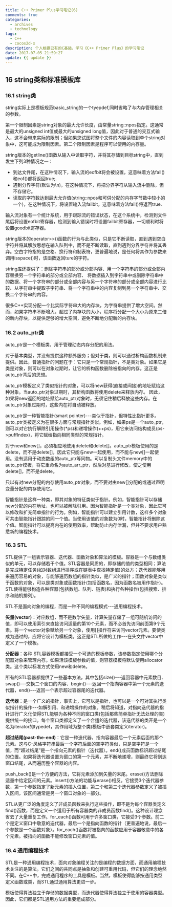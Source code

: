 ```yaml
---
title: C++ Primer Plus学习笔记(6)
comments: true
categories:
  - archives
  - technology
tags:
  - C++
  - cocos2d-x
description: 个人根据已有的C基础，学习《C++ Primer Plus》的学习笔记
date: 2017-07-05 21:59:27
update: {{ update }}
---
```

## 16 string类和标准模板库 ##

### 16.1 string类 ###
string实际上是模板规范basic_string<char>的一个tyepdef,同时省略了与内存管理相关的参数。

第一个限制因素是string对象的最大允许长度，由常量string::npos指定。这通常是最大的unsigned int值或最大的unsigned long值，因此对于普通的交互式输入，这不会带来实际的限制；但如果您试图将整个文件的内容读取到单个string对象中，这可能成为限制因素。第二个限制因素是程序可以使用的内存量。

string版本的getline()函数从输入中读取字符，并将其存储到目标string中，直到发生下列3种情况之一：
- 到达文件尾，在这种情况下，输入流的eofbit将会被设置，这意味着方法fail()和eof()都将返回true;.
- 遇到分界字符(默认为\n)，在这种情况下，将把分界字符从输入流中删除，但不存储它。
- 读取的字符数达到最大允许值(string::npos和可供分配的内存字节数中较小的一个)，在这种情况下，将设置输入流failbit，这意味着方法fail()将返回true.

输入流对象有一个统计系统，用于跟踪流的错误状态，在这个系统中，检测到文件尾后将设置eofbit寄存器，检测到输入错误时将设置failbit寄存器，一切顺利时将设置goodbit寄存器。

string版本的operator>>()函数的行为与此类似，只是它不断读取，直到遇到空白字符并将其解放思想在输入队列中，而不是不断读取，直到遇到分界字符并将其丢弃。空白字符指的是空格、换行符和制表符，更普遍地说，是任何将其作为参数来调用isspace()时，该函数返回ture的字符。

string库还提供了：删除字符串的部分或分部内容、用一个字符串的部分或全部内容替换另一个字符串的部分或全部内容、 将数据插入到字符串中或删除字符串中的数据、将一个字符串的部分或全部内容与另一个字符串的部分或全部内容进行比较、从字符串中提取子字符串、将一个字符串中的内容复制到另一个字符串中、交换二个字符串的内容。

很多C++实现分配一个比实际字符串大的内存块，为字符串提供了增大空间。然而，如果字符串不断增大，超过了内存块的大小，程序将分配一个大小为原来二倍的新内存块，以提供足够的增大空间，避免不断地分配新的内存块。


### 16.2 auto_ptr类 ###

auto_ptr是一个模板类，用于管理动态内存分配的用法。

对于基本类型，并没有提供这种额外服务；但对于类，则可以通过析构函数机制来提供。因此，普通指针的问题在于：它只是一个常规指针，不是类对象。如果它是类是对象，则可以在对象过期时，让它的析构函数删除被指向的内存。这正是auto_ptr背后的思想。

auto_ptr模板定义了类似指针的对象，可以将new获得(直接或间接)的地址赋给这种对象。当auto_ptr对象过期时，其析构函数将使用delete来释放内存。 因此，如果将new返回的地址赋给auto_ptr对象时，无须记住稍后释放这些内存。在auto_ptr对象过期时，这些内在将自动被释放。

auto_ptr是一种智能指针(smart pointer)---类似于指针，但特性比指针更多。auto_ptr类被定义为在很多方面与常规指针类似。例如，如果ps是一个auto_ptr，则可以对它执行解除引用操作(*ps)和递增操作(++ps)，用它来访问结构成员(ps->puffIndex)，将它赋给指向相同类型的常规指针。

对于new和new[]，必须相应地使用delete和delete[]。auto_ptr模板使用的是delete，而不是delete[]，因此它只能与new一起使用，而不能与new[]一起使用。没有适用于动态数组的auto_ptr等同物。可以复制头文件memory中的auto_ptr模板，将它重命名为auto_arr_ptr，然后对基进行修改，使之使用delete[]，而不是delete。

只以有对new分配的内存使用auto_ptr对象，而不要对由new[]分配的或通过声明变量分配的内存使用它。

智能指针是这样一种类，即其对象的特征类似于指针。例如，智能指针可以存储new分配的内在地址，也可以被解除引用。因为智能指针是一个类对象，因此它可以修改和扩充简单指针的行为。例如，智能指针可以建立引用计数，这样多个对象可共由智能指针跟踪的同一个值。当使用该值的对象数为0时，智能指针将删除这个值。智能指针可以提高内在的使用效率，帮助防止内存泄漏，但并不要求用户熟悉新的编程技术。

### 16.3 STL ###
STL提供了一组表示容器、迭代器、函数对象和算法的模板。容器是一个与数组类似的单元，可以存储若干个值。STL容器是同质的，即存储的值的类型相同；算法是完成特定任务(如对数组进行排序或在链表中查找特定值)的处方；迭代器能够用来遍历容易的对象，与能够遍历数组的指针类似，是广义的指针；函数对象是类似于函数的对象，可以是类对象或函数指针(包括函数名，因为函数名被用作指针)。STL使得能够构造各种容器(包括数组、队列、链表)和执行各种操作(包括搜索、排序和随机排列)。

STL不是面向对象的编程，而是一种不同的编程模式---通用编程技术。

**矢量(vector)**：对应数组，而不是数学矢量，计算矢量存储了一组可随机访问的值，即可以使用索引来直接访问适量的第10个元素，而不必首先访问前面第9个元素。将一个vector对象赋给另一个对象，使用[]操作符来访问vector元素。要使类成为通过的，应将它设计为模板类。这正是STL所做的工作---在头文件vector中定义了一个模板。

**分配器**：各种 STL容器模板都接受一个可选的模板参数，该参数指定使用哪个分配器对象来管理内存。如果活该模板参数的值，则容器模板将默认使用allocator<T>类。这个类以标准方式使用new和delete。

所有的STL容器都提供了一些基本方法，其中包括size()---返回容器中元素数目、swap()---交换二个窗口的内容、begin()---返回一个指向容器中第一个元素的迭代器，end()---返回一个表示超过容器尾的迭代器。

**迭代器**：是一个广义的指针，事实上，它可以是指针，也可以是一个可对其执行类似指针的操作---如解引用、和递增操作的对象。稍后将知道，对指向迭代器的指针进行广义化使得STL能够为各种不同的窗口类(包括那些简单指针无法处理的类)提供统一的接口。每个窗口类都定义了一个合适的迭代器，该迭代器的类开是一个名为iterator的typedef，其作用域为整个类(模板中嵌套类定义iterator)。

**超过结尾(past-the-end)**：它是一种迭代器，指向容器最后一个元素后面的那个元素。这与C-风格字符串最后一个字符后面的空字符类似，只是空字符是一个值，而“超过结尾”是一个指向元素的指针（迭代器）。end()成员函数标识超过结尾的位置。如果将迭代器设置为窗口的第一个元素，并不断地递增，则最终它将到达窗口结尾，从而遍历整个容器的内容。

push_back()是一个方便的方法，它将元素添加到矢量的末尾。erase()方法删除适量中给定区间的元素。insert()方法的功能与erase()相反。它接受3个迭代器参数，第一个参数指定了新元素的插入位置，第二个和第三个迭代器参数定义了被插入区间，该区间通常是另一个窗口对象的一部分。

STL从更广泛的角度定义了非成员函数来执行这些操作，即不是为每个容器类定义find()函数，而是定义一个适用于所有容器类的非成员函数find()。这种设计理念省去了大量重复工作。for_each()函数可用于许多窗口类，它接受3个参数。前二个是定义窗口中敬意的迭代器，最后一个是指向函数的指针（更普遍地说，最后一个参数是一个函数对象）。for_each()函数将被指向的函数应用于容器敬意中的各个元素。被指向的函数不能修改窗口元素的值。


### 16.4 通用编程技术 ###

STL是一种通用编程技术，面向对象编程关注的是编程的数据方面，而通用编程技术关注的是算法。它们之间的共同点是抽象和创建可重用代码，但它们的理念绝然不同。在C++中，完成通用程序的工具是模板。当然，模板使得能够按通用类型定义函数或类，而STL通过通用算法更进一步。

模板使得算法独立于存储的数据类型，而迭代器使得算法独立于使用的容器类型。因此，它们都是STL通用方法的重要组成部分。

